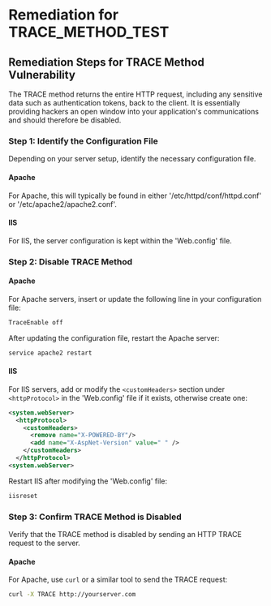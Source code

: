 # Remediation for TRACE_METHOD_TEST

## Remediation Steps for TRACE Method Vulnerability

The TRACE method returns the entire HTTP request, including any sensitive data such as authentication tokens, back to the client. It is essentially providing hackers an open window into your application's communications and should therefore be disabled.

### Step 1: Identify the Configuration File

Depending on your server setup, identify the necessary configuration file. 

#### Apache
For Apache, this will typically be found in either '/etc/httpd/conf/httpd.conf' or '/etc/apache2/apache2.conf'.

#### IIS
For IIS, the server configuration is kept within the 'Web.config' file.

### Step 2: Disable TRACE Method

#### Apache
For Apache servers, insert or update the following line in your configuration file:

```bash
TraceEnable off
```

After updating the configuration file, restart the Apache server:
```bash
service apache2 restart
```

#### IIS
For IIS servers, add or modify the `<customHeaders>` section under `<httpProtocol>` in the 'Web.config' file if it exists, otherwise create one:

```xml
<system.webServer>
  <httpProtocol>
    <customHeaders>
      <remove name="X-POWERED-BY"/>
      <add name="X-AspNet-Version" value=" " />
    </customHeaders>
  </httpProtocol>
<system.webServer>
```

Restart IIS after modifying the 'Web.config' file:
```bash
iisreset
```
### Step 3: Confirm TRACE Method is Disabled

Verify that the TRACE method is disabled by sending an HTTP TRACE request to the server.

#### Apache
For Apache, use `curl` or a similar tool to send the TRACE request:
```bash
curl -X TRACE http://yourserver.com
```